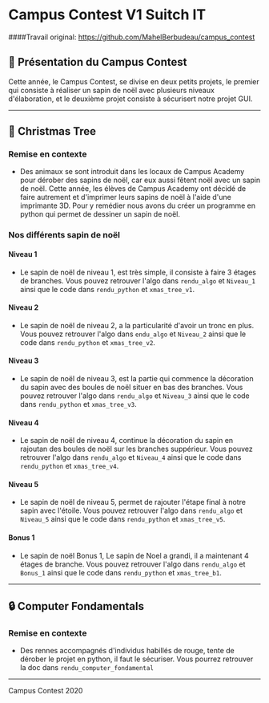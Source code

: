 # Campus Contest V1 Suitch IT

####Travail original: https://github.com/MahelBerbudeau/campus_contest

## 📜 Présentation du Campus Contest

Cette année, le Campus Contest, se divise en deux petits projets, le premier qui consiste à réaliser un sapin de noël avec plusieurs niveaux d'élaboration, et le deuxième projet consiste à sécurisert notre projet GUI.

-----------------

## 🎄 Christmas Tree 

### Remise en contexte

* Des animaux se sont introduit dans les locaux de Campus Academy pour dérober des sapins de noël, car eux aussi fêtent noël avec un sapin de noël. Cette année, les élèves de Campus Academy ont décidé de faire autrement et d'imprimer leurs sapins de noël à l'aide d'une imprimante 3D. Pour y remédier nous avons du créer un programme en python qui permet de dessiner un sapin de noël.

### Nos différents sapin de noël

#### Niveau 1

* Le sapin de noël de niveau 1, est très simple, il consiste à faire 3 étages de branches. Vous pouvez retrouver l'algo dans `rendu_algo` et `Niveau_1` ainsi que le code dans `rendu_python` et `xmas_tree_v1`.

#### Niveau 2
	
* Le sapin de noël de niveau 2, a la particularité d'avoir un tronc en plus. Vous pouvez retrouver l'algo dans `endu_algo` et `Niveau_2` ainsi que le code dans `rendu_python` et `xmas_tree_v2`.

#### Niveau 3
	
* Le sapin de noël de niveau 3, est la partie qui commence la décoration du sapin avec des boules de noël situer en bas des branches. Vous pouvez retrouver l'algo dans `rendu_algo` et `Niveau_3` ainsi que le code dans `rendu_python` et `xmas_tree_v3`.
	
#### Niveau 4
	
* Le sapin de noël de niveau 4, continue la décoration du sapin en rajoutan des boules de noël sur les branches suppérieur. Vous pouvez retrouver l'algo dans `rendu_algo` et `Niveau_4` ainsi que le code dans `rendu_python` et `xmas_tree_v4`.

#### Niveau 5

* Le sapin de noël de niveau 5, permet de rajouter l'étape final à notre sapin avec l'étoile. Vous pouvez retrouver l'algo dans `rendu_algo` et `Niveau_5` ainsi que le code dans `rendu_python` et `xmas_tree_v5`.

#### Bonus 1

* Le sapin de noël Bonus 1, Le sapin de Noel a grandi, il a maintenant 4 étages de branche. Vous pouvez retrouver l'algo dans `rendu_algo` et `Bonus_1` ainsi que le code dans `rendu_python` et `xmas_tree_b1`.

-----------------

## 🔒 Computer Fondamentals

### Remise en contexte

* Des rennes accompagnés d'individus habillés de rouge, tente de dérober le projet en python, il faut le sécuriser. Vous pourrez retrouver la doc dans `rendu_computer_fondamental`

-----------------

Campus Contest 2020